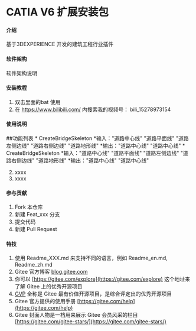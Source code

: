 # CATIA V6 扩展安装包

#### 介绍
基于3DEXPERIENCE 开发的建筑工程行业插件

#### 软件架构
软件架构说明


#### 安装教程

1.  双击里面的bat 使用
2.	在 https://www.bilibili.com/ 内搜索我的视频号：  bili_15278973154

#### 使用说明

##功能列表
    * CreateBridgeSkeleton
        	*输入："道路中心线"	"道路平面线" "道路左侧边线" "道路右侧边线" "道路地形线" 
    		*输出："道路中心线"  "道路中心线"
    * CreateBridgeSkeleton
            *输入："道路中心线"	"道路平面线" "道路左侧边线" "道路右侧边线" "道路地形线" 
    		*输出："道路中心线"  "道路中心线"

2.  xxxx
3.  xxxx

#### 参与贡献

1.  Fork 本仓库
2.  新建 Feat_xxx 分支
3.  提交代码
4.  新建 Pull Request


#### 特技

1.  使用 Readme\_XXX.md 来支持不同的语言，例如 Readme\_en.md, Readme\_zh.md
2.  Gitee 官方博客 [blog.gitee.com](https://blog.gitee.com)
3.  你可以 [https://gitee.com/explore](https://gitee.com/explore) 这个地址来了解 Gitee 上的优秀开源项目
4.  [GVP](https://gitee.com/gvp) 全称是 Gitee 最有价值开源项目，是综合评定出的优秀开源项目
5.  Gitee 官方提供的使用手册 [https://gitee.com/help](https://gitee.com/help)
6.  Gitee 封面人物是一档用来展示 Gitee 会员风采的栏目 [https://gitee.com/gitee-stars/](https://gitee.com/gitee-stars/)
